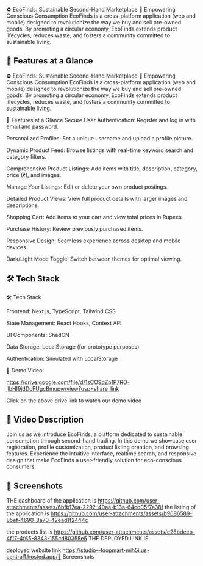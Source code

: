 ♻️ EcoFinds: Sustainable Second-Hand Marketplace
🌟 Empowering Conscious Consumption
EcoFinds is a cross-platform application (web and mobile) designed to revolutionize the way we buy and sell pre-owned goods. By promoting a circular economy, EcoFinds extends product lifecycles, reduces waste, and fosters a community committed to sustainable living.

🚀 Features at a Glance
---------------------------------------------------------------------------------------------------------------------------------

♻ EcoFinds: Sustainable Second-Hand Marketplace 🌟 Empowering Conscious Consumption EcoFinds is a cross-platform application (web and mobile) designed to revolutionize the way we buy and sell pre-owned goods. By promoting a circular economy, EcoFinds extends product lifecycles, reduces waste, and fosters a community committed to sustainable living.

🚀 Features at a Glance
Secure User Authentication: Register and log in with email and password.

Personalized Profiles: Set a unique username and upload a profile picture.

Dynamic Product Feed: Browse listings with real-time keyword search and category filters.

Comprehensive Product Listings: Add items with title, description, category, price (₹), and images.

Manage Your Listings: Edit or delete your own product postings.

Detailed Product Views: View full product details with larger images and descriptions.

Shopping Cart: Add items to your cart and view total prices in Rupees.

Purchase History: Review previously purchased items.

Responsive Design: Seamless experience across desktop and mobile devices.

Dark/Light Mode Toggle: Switch between themes for optimal viewing.

🛠️ Tech Stack
-----------------------------------------------------------------------------------------------------------------------------------------------------------------------------------------------------------------------------------------------------------------------------
🛠 Tech Stack

Frontend: Next.js, TypeScript, Tailwind CSS

State Management: React Hooks, Context API

UI Components: ShadCN

Data Storage: LocalStorage (for prototype purposes)

Authentication: Simulated with LocalStorage

🎥 Demo Video 

https://drive.google.com/file/d/1sCO9qZp1P7RO-jlbHI9jdDcFUgcBmupw/view?usp=share_link

Click  on the above  drive link to watch our demo video

📝 Video 
Description
-------------------------------------------------------------------------------------------------------------------------------------------------------------------------------------------------------------------------------------------------------------------------------
Join us as we introduce EcoFinds, a platform dedicated to sustainable consumption through second-hand trading. In this demo,we showcase user registration, profile customization, product listing creation, and browsing features. Experience the intuitive interface, realtime search, and responsive design that make EcoFinds a user-friendly solution for eco-conscious consumers.



📸 Screenshots
-------------------------------------------------------------------------------------------------------------------------------------------------------------------------------------------------------------------------------------------------------------------------------
THE dashboard of the application is 
https://github.com/user-attachments/assets/6bfb17ea-2292-40aa-b13a-64cd05f7a38f
the listing of the application is 
https://github.com/user-attachments/assets/b9686589-85ef-4690-8a70-42ead1f2444c

the products list is 
https://github.com/user-attachments/assets/e28bdecb-4f17-4f65-8343-155cd80355e5
THE DEPLOYED LINK IS

deployed website link
https://studio--loopmart-mih5i.us-central1.hosted.app/📸 Screenshots
